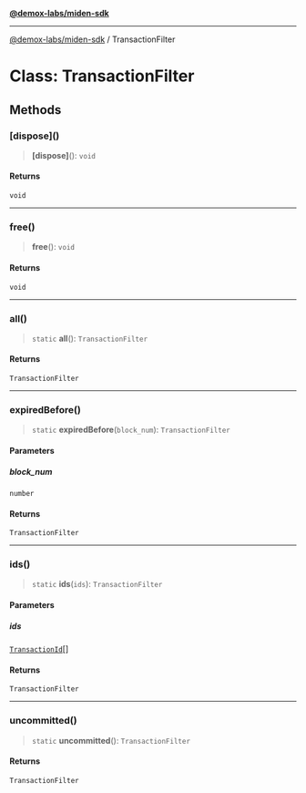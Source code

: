 [**@demox-labs/miden-sdk**](../README.md)

***

[@demox-labs/miden-sdk](../README.md) / TransactionFilter

# Class: TransactionFilter

## Methods

### \[dispose\]()

> **\[dispose\]**(): `void`

#### Returns

`void`

***

### free()

> **free**(): `void`

#### Returns

`void`

***

### all()

> `static` **all**(): `TransactionFilter`

#### Returns

`TransactionFilter`

***

### expiredBefore()

> `static` **expiredBefore**(`block_num`): `TransactionFilter`

#### Parameters

##### block\_num

`number`

#### Returns

`TransactionFilter`

***

### ids()

> `static` **ids**(`ids`): `TransactionFilter`

#### Parameters

##### ids

[`TransactionId`](TransactionId.md)[]

#### Returns

`TransactionFilter`

***

### uncommitted()

> `static` **uncommitted**(): `TransactionFilter`

#### Returns

`TransactionFilter`

